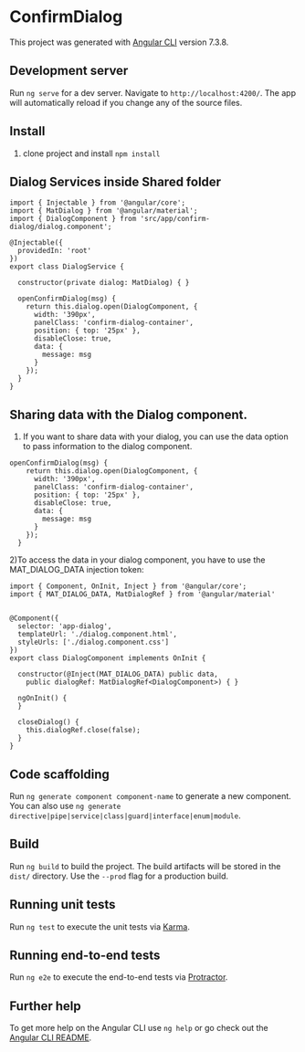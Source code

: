# ConfirmDialog

This project was generated with [Angular CLI](https://github.com/angular/angular-cli) version 7.3.8.

## Development server

Run `ng serve` for a dev server. Navigate to `http://localhost:4200/`. The app will automatically reload if you change any of the source files.

## Install
1) clone project and install `npm install`

## Dialog Services inside Shared folder
```
import { Injectable } from '@angular/core';
import { MatDialog } from '@angular/material';
import { DialogComponent } from 'src/app/confirm-dialog/dialog.component';

@Injectable({
  providedIn: 'root'
})
export class DialogService {

  constructor(private dialog: MatDialog) { }

  openConfirmDialog(msg) {
    return this.dialog.open(DialogComponent, {
      width: '390px',
      panelClass: 'confirm-dialog-container',
      position: { top: '25px' },
      disableClose: true,
      data: {
        message: msg
      }
    });
  }
}
```
## Sharing data with the Dialog component.
1) If you want to share data with your dialog, you can use the data option to pass information to the dialog component.
```
openConfirmDialog(msg) {
    return this.dialog.open(DialogComponent, {
      width: '390px',
      panelClass: 'confirm-dialog-container',
      position: { top: '25px' },
      disableClose: true,
      data: {
        message: msg
      }
    });
  }
  ```
  
2)To access the data in your dialog component, you have to use the MAT_DIALOG_DATA injection token:
```
import { Component, OnInit, Inject } from '@angular/core';
import { MAT_DIALOG_DATA, MatDialogRef } from '@angular/material'


@Component({
  selector: 'app-dialog',
  templateUrl: './dialog.component.html',
  styleUrls: ['./dialog.component.css']
})
export class DialogComponent implements OnInit {

  constructor(@Inject(MAT_DIALOG_DATA) public data,
    public dialogRef: MatDialogRef<DialogComponent>) { }

  ngOnInit() {
  }

  closeDialog() {
    this.dialogRef.close(false);
  }
}
```
## Code scaffolding

Run `ng generate component component-name` to generate a new component. You can also use `ng generate directive|pipe|service|class|guard|interface|enum|module`.

## Build

Run `ng build` to build the project. The build artifacts will be stored in the `dist/` directory. Use the `--prod` flag for a production build.

## Running unit tests

Run `ng test` to execute the unit tests via [Karma](https://karma-runner.github.io).

## Running end-to-end tests

Run `ng e2e` to execute the end-to-end tests via [Protractor](http://www.protractortest.org/).

## Further help

To get more help on the Angular CLI use `ng help` or go check out the [Angular CLI README](https://github.com/angular/angular-cli/blob/master/README.md).

